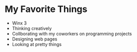 # My Favorite Things

* Winx 3
* Thinking creatively
* Collborating with my coworkers on programming projects
* Designing web pages
* Looking at pretty things

